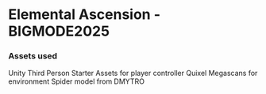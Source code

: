 # Elemental Ascension - BIGMODE2025

### Assets used
Unity Third Person Starter Assets for player controller
Quixel Megascans for environment
Spider model from DMYTRO